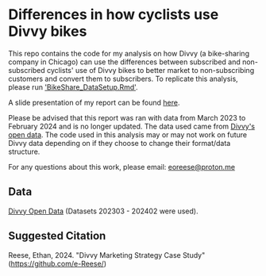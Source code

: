 # Differences in how cyclists use Divvy bikes
This repo contains the code for my analysis on how Divvy (a bike-sharing company in Chicago) can use the differences between subscribed and non-subscribed cyclists' use of Divvy bikes 
to better market to non-subscribing customers and convert them to subscribers. To replicate this analysis, please run ['BikeShare_DataSetup.Rmd'](https://github.com/e-Reese/DivvyMarketing_ExploratoryCaseStudy/blob/main/BikeShare_DataSetup.Rmd).

A slide presentation of my report can be found [here](https://docs.google.com/presentation/d/1lF3xD_C3I-1FnUPe26OEGgCbmnA_6NXxu1_tk0Lldjc/edit?usp=sharing).

Please be advised that this report was ran with data from March 2023 to February 2024 and is no longer updated. The data used came from [Divvy's open data](https://divvy-tripdata.s3.amazonaws.com/index.html). 
The code used in this analysis may or may not work on future Divvy data depending on if they choose to change their format/data structure.

For any questions about this work, please email: <a href="mailto:eoreese@proton.me">eoreese@proton.me</a>

## Data
[Divvy Open Data](https://divvy-tripdata.s3.amazonaws.com/index.html) (Datasets 202303 - 202402 were used).

## Suggested Citation
Reese, Ethan, 2024. "Divvy Marketing Strategy Case Study" (https://github.com/e-Reese/)
